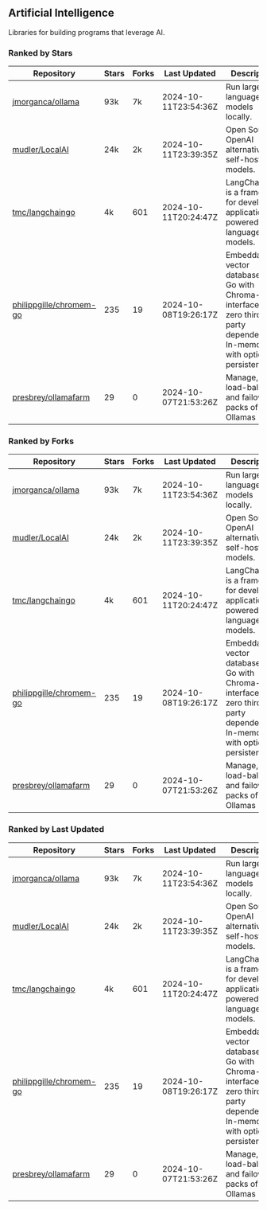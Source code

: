 ## Artificial Intelligence

Libraries for building programs that leverage AI.

### Ranked by Stars

| Repository | Stars | Forks | Last Updated | Description | 
|------------|-------|-------|--------------|-------------|
| [jmorganca/ollama](https://github.com/jmorganca/ollama) | 93k | 7k | 2024-10-11T23:54:36Z |  Run large language models locally. |
| [mudler/LocalAI](https://github.com/mudler/LocalAI) | 24k | 2k | 2024-10-11T23:39:35Z |  Open Source OpenAI alternative, self-host AI models. |
| [tmc/langchaingo](https://github.com/tmc/langchaingo) | 4k | 601 | 2024-10-11T20:24:47Z |  LangChainGo is a framework for developing applications powered by language models. |
| [philippgille/chromem-go](https://github.com/philippgille/chromem-go) | 235 | 19 | 2024-10-08T19:26:17Z |  Embeddable vector database for Go with Chroma-like interface and zero third-party dependencies. In-memory with optional persistence. |
| [presbrey/ollamafarm](https://github.com/presbrey/ollamafarm) | 29 | 0 | 2024-10-07T21:53:26Z |  Manage, load-balance, and failover packs of Ollamas |

### Ranked by Forks

| Repository | Stars | Forks | Last Updated | Description | 
|------------|-------|-------|--------------|-------------|
| [jmorganca/ollama](https://github.com/jmorganca/ollama) | 93k | 7k | 2024-10-11T23:54:36Z |  Run large language models locally. |
| [mudler/LocalAI](https://github.com/mudler/LocalAI) | 24k | 2k | 2024-10-11T23:39:35Z |  Open Source OpenAI alternative, self-host AI models. |
| [tmc/langchaingo](https://github.com/tmc/langchaingo) | 4k | 601 | 2024-10-11T20:24:47Z |  LangChainGo is a framework for developing applications powered by language models. |
| [philippgille/chromem-go](https://github.com/philippgille/chromem-go) | 235 | 19 | 2024-10-08T19:26:17Z |  Embeddable vector database for Go with Chroma-like interface and zero third-party dependencies. In-memory with optional persistence. |
| [presbrey/ollamafarm](https://github.com/presbrey/ollamafarm) | 29 | 0 | 2024-10-07T21:53:26Z |  Manage, load-balance, and failover packs of Ollamas |

### Ranked by Last Updated

| Repository | Stars | Forks | Last Updated | Description | 
|------------|-------|-------|--------------|-------------|
| [jmorganca/ollama](https://github.com/jmorganca/ollama) | 93k | 7k | 2024-10-11T23:54:36Z |  Run large language models locally. |
| [mudler/LocalAI](https://github.com/mudler/LocalAI) | 24k | 2k | 2024-10-11T23:39:35Z |  Open Source OpenAI alternative, self-host AI models. |
| [tmc/langchaingo](https://github.com/tmc/langchaingo) | 4k | 601 | 2024-10-11T20:24:47Z |  LangChainGo is a framework for developing applications powered by language models. |
| [philippgille/chromem-go](https://github.com/philippgille/chromem-go) | 235 | 19 | 2024-10-08T19:26:17Z |  Embeddable vector database for Go with Chroma-like interface and zero third-party dependencies. In-memory with optional persistence. |
| [presbrey/ollamafarm](https://github.com/presbrey/ollamafarm) | 29 | 0 | 2024-10-07T21:53:26Z |  Manage, load-balance, and failover packs of Ollamas |

